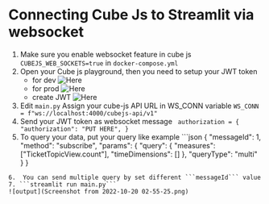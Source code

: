 # Connecting Cube Js to Streamlit via websocket

1. Make sure you enable websocket feature in cube js ```CUBEJS_WEB_SOCKETS=true``` in ```docker-compose.yml```
2. Open your Cube js playground, then you need to setup your JWT token
    -   for dev ![Here](https://cube.dev/docs/dev-tools/dev-playground)
    -   for prod ![Here](https://cube.dev/docs/security/context)
    -   create JWT ![Here](https://jwt.io/)
3.  Edit ```main.py``` Assign your cube-js API URL in WS_CONN variable ```WS_CONN = f"ws://localhost:4000/cubejs-api/v1"```
4. Send your JWT token as websocket message ```
authorization = {
    "authorization": "PUT HERE",
}```
5. To query your data, put your query like example ```json
{
    "messageId": 1,
    "method": "subscribe",
    "params": {
        "query": {
            "measures": ["TicketTopicView.count"],
            "timeDimensions": []
        },
        "queryType": "multi"
    }
}
```
6.  You can send multiple query by set different ```messageId``` value
7. ```streamlit run main.py```
![output](Screenshot from 2022-10-20 02-55-25.png)